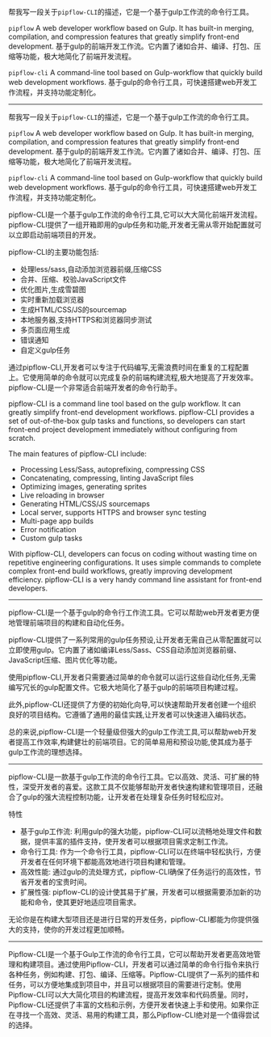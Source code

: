 
帮我写一段关于`pipflow-CLI`的描述，它是一个基于gulp工作流的命令行工具。

`pipflow`
A web developer workflow based on Gulp. It has built-in merging, compilation, and compression features that greatly simplify front-end development.
基于gulp的前端开发工作流。它内置了诸如合并、编译、打包、压缩等功能，极大地简化了前端开发流程。

`pipflow-cli`
A command-line tool based on Gulp-workflow that quickly build web development workflows.
基于gulp的命令行工具，可快速搭建web开发工作流程，并支持功能定制化。



---


帮我写一段关于`pipflow-CLI`的描述，它是一个基于gulp工作流的命令行工具。

`pipflow`
A web developer workflow based on Gulp. It has built-in merging, compilation, and compression features that greatly simplify front-end development.
基于gulp的前端开发工作流。它内置了诸如合并、编译、打包、压缩等功能，极大地简化了前端开发流程。

`pipflow-cli`
A command-line tool based on Gulp-workflow that quickly build web development workflows.
基于gulp的命令行工具，可快速搭建web开发工作流程，并支持功能定制化。




pipflow-CLI是一个基于gulp工作流的命令行工具,它可以大大简化前端开发流程。pipflow-CLI提供了一组开箱即用的gulp任务和功能,开发者无需从零开始配置就可以立即启动前端项目的开发。

pipflow-CLI的主要功能包括:

- 处理less/sass,自动添加浏览器前缀,压缩CSS
- 合并、压缩、校验JavaScript文件
- 优化图片,生成雪碧图
- 实时重新加载浏览器
- 生成HTML/CSS/JS的sourcemap
- 本地服务器,支持HTTPS和浏览器同步测试
- 多页面应用生成
- 错误通知
- 自定义gulp任务

通过pipflow-CLI,开发者可以专注于代码编写,无需浪费时间在重复的工程配置上。它使用简单的命令就可以完成复杂的前端构建流程,极大地提高了开发效率。pipflow-CLI是一个非常适合前端开发者的命令行助手。


pipflow-CLI is a command line tool based on the gulp workflow. It can greatly simplify front-end development workflows. pipflow-CLI provides a set of out-of-the-box gulp tasks and functions, so developers can start front-end project development immediately without configuring from scratch. 

The main features of pipflow-CLI include:

- Processing Less/Sass, autoprefixing, compressing CSS
- Concatenating, compressing, linting JavaScript files
- Optimizing images, generating sprites  
- Live reloading in browser
- Generating HTML/CSS/JS sourcemaps
- Local server, supports HTTPS and browser sync testing
- Multi-page app builds
- Error notification
- Custom gulp tasks

With pipflow-CLI, developers can focus on coding without wasting time on repetitive engineering configurations. It uses simple commands to complete complex front-end build workflows, greatly improving development efficiency. pipflow-CLI is a very handy command line assistant for front-end developers.





-------




pipflow-CLI是一个基于gulp的命令行工作流工具。它可以帮助web开发者更方便地管理前端项目的构建和自动化任务。

pipflow-CLI提供了一系列常用的gulp任务预设,让开发者无需自己从零配置就可以立即使用gulp。它内置了诸如编译Less/Sass、CSS自动添加浏览器前缀、JavaScript压缩、图片优化等功能。

使用pipflow-CLI,开发者只需要通过简单的命令就可以运行这些自动化任务,无需编写冗长的gulp配置文件。它极大地简化了基于gulp的前端项目构建过程。

此外,pipflow-CLI还提供了方便的初始化向导,可以快速帮助开发者创建一个组织良好的项目结构。它遵循了通用的最佳实践,让开发者可以快速进入编码状态。

总的来说,pipflow-CLI是一个轻量级但强大的gulp工作流工具,可以帮助web开发者提高工作效率,构建健壮的前端项目。它的简单易用和预设功能,使其成为基于gulp工作流的理想选择。


-----


pipflow-CLI是一款基于gulp工作流的命令行工具。它以高效、灵活、可扩展的特性，深受开发者的喜爱。这款工具不仅能够帮助开发者快速构建和管理项目，还融合了gulp的强大流程控制功能，让开发者在处理复杂任务时轻松应对。

特性
- 基于gulp工作流: 利用gulp的强大功能，pipflow-CLI可以流畅地处理文件和数据，提供丰富的插件支持，使开发者可以根据项目需求定制工作流。
- 命令行工具: 作为一个命令行工具，pipflow-CLI可以在终端中轻松执行，方便开发者在任何环境下都能高效地进行项目构建和管理。
- 高效性能: 通过gulp的流处理方式，pipflow-CLI确保了任务运行的高效性，节省开发者的宝贵时间。
- 扩展性强: pipflow-CLI的设计使其易于扩展，开发者可以根据需要添加新的功能和命令，使其更好地适应项目需求。

无论你是在构建大型项目还是进行日常的开发任务，pipflow-CLI都能为你提供强大的支持，使你的开发过程更加顺畅。

----

Pipflow-CLI是一个基于Gulp工作流的命令行工具，它可以帮助开发者更高效地管理和构建项目。通过使用Pipflow-CLI，开发者可以通过简单的命令行指令来执行各种任务，例如构建、打包、编译、压缩等。Pipflow-CLI提供了一系列的插件和任务，可以方便地集成到项目中，并且可以根据项目的需要进行定制。使用Pipflow-CLI可以大大简化项目的构建流程，提高开发效率和代码质量。同时，Pipflow-CLI还提供了丰富的文档和示例，方便开发者快速上手和使用。如果你正在寻找一个高效、灵活、易用的构建工具，那么Pipflow-CLI绝对是一个值得尝试的选择。

